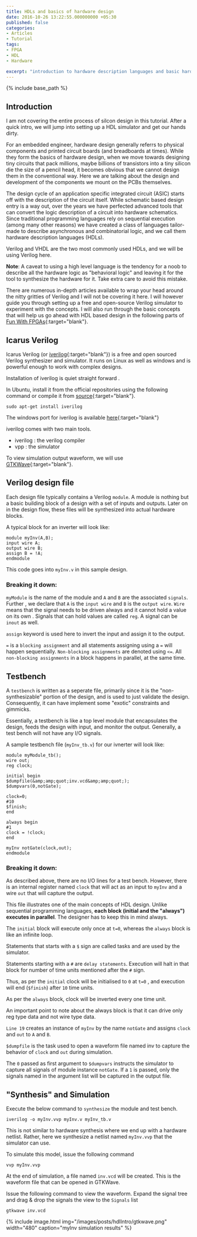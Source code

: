 ```yaml
---
title: HDLs and basics of hardware design
date: 2016-10-26 13:22:55.000000000 +05:30
published: false
categories:
- Articles
- Tutorial
tags:
- FPGA
- HDL
- Hardware

excerpt: "introduction to hardware description languages and basic hardware design principles. "
---
```

<style>
div {
	        text-align: justify;
		        text-justify: inter-word;
}
</style>


{% include base_path %}


## Introduction

I am not covering the entire process of silcon design in this tutorial. After a quick intro, we will jump into setting up a HDL simulator and get our hands dirty.

For an embedded engineer, hardware design generally referrs to physical components and printed circuit boards (and breadboards at times). While they form the basics of hardware design, when we move towards designing tiny circuits that pack millions, maybe billions of transistors into a tiny silicon die the size of a pencil head, it becomes obvious that we cannot design them in the conventional way. Here we are talking about the design and development of the components we mount on the PCBs themselves.

The design cycle of an application specific integrated circuit (ASIC) starts off with the description of the circuit itself. While schematic based design entry is a way out, over the years we have perfected advanced tools that can convert the logic description of a circuit into hardware schematics. Since traditional programming languages rely on sequential execution (among many other reasons) we have created a class of languages tailor-made to describe asynchronous and combinatorial logic, and we call them hardware description languages (HDLs).

Verilog and VHDL are the two most commonly used HDLs, and we will be using Verilog here.

**Note**: A caveat to using a high level language is the tendency for a noob to describe all the hardware logic as "behavioral logic" and leaving it for the tool to synthesize the hardware for it. Take extra care to avoid this mistake.

There are numerous in-depth articles available to wrap your head around the nitty gritties of Verilog and I will not be covering it here. I will however guide you through setting up a free and open-source Verilog simulator to experiment with the concepts. I will also run through the basic concepts that will help us go ahead with HDL based design in the following parts of [Fun With FPGAs](/articles/tutorial/fun-with-fpga/){:target="blank"}.

## Icarus Verilog

Icarus Verilog (or [iverilog](http://iverilog.icarus.com/){:target="blank"}) is a free and open sourced Verilog synthesizer and simulator. It runs on Linux as well as windows and is powerful enough to work with complex designs.

Installation of iverilog is quiet straight forward .

In Ubuntu, install it from the official repositories using the following command or compile it from [source](https://github.com/steveicarus/iverilog){:target="blank"}.

```
sudo apt-get install iverilog
```

The windows port for iverilog is available [here](http://bleyer.org/icarus/){:target="blank"}

iverilog comes with two main tools.

- iverilog   : the verilog compiler
- vpp        : the simulator

To view simulation output waveform, we will use [GTKWave](http://gtkwave.sourceforge.net/){:target="blank"}.

## Verilog design file

Each design file typically contains a Verilog `module`. A module is nothing but a basic building block of a design with a set of inputs and outputs. Later on in the design flow, these files will be synthesized into actual hardware blocks.

A typical block for an inverter will look like:

```
module myInv(A,B);
input wire A;
output wire B;
assign B = !A;
endmodule
```

This code goes into `myInv.v` in this sample design.

### Breaking it down:

`myModule` is the name of the module and `A` and `B` are the associated `signals`. Further , we declare that `A` is the `input wire` and `B` is the `output wire`. `Wire` means that the signal needs to be driven always and it cannot hold a value on its own . Signals that can hold values are called `reg`. A signal can be `inout` as well.

`assign` keyword is used here to invert the input and assign it to the output.

`=` is a `blocking assignment` and all statements assigning using a `=` will happen sequentially. `Non-blocking assignments` are denoted using `<=`. All `non-blocking assignments` in a block happens in parallel, at the same time.

## Testbench

A `testbench` is written as a seperate file, primarily since it is the "non-synthesizable" portion of the design, and is used to just validate the design. Consequently, it can have implement some "exotic" constraints and gimmicks.

Essentially, a testbench is like a top level module that  encapsulates the design, feeds the design with input, and monitor the output. Generally, a test bench will not have any I/O signals.

A sample testbench file (`myInv_tb.v`) for our ivnerter will look like:

```
module myModule_tb();
wire out;
reg clock;

initial begin
$dumpfile(&amp;amp;quot;inv.vcd&amp;amp;quot;);
$dumpvars(0,notGate);

clock=0;
#10
$finish;
end

always begin
#1
clock = !clock;
end

myInv notGate(clock,out);
endmodule

```

### Breaking it down:

As described above, there are no I/O lines for a test bench. However, there is an internal register named `clock` that will act as an input to `myInv` and a wire `out` that will capture the output.

This file illustrates one of the main concepts of HDL design. Unlike sequential programming languages, **each block (initial and the "always") executes in parallel**. The designer has to keep this in mind always.

The `initial` block will execute only once at `t=0`, whereas the `always` block is like an infinite loop.

Statements that starts with a `$` sign are called tasks and are used by the simulator.

Statements starting with a `#` are `delay statements`. Execution will halt in that block for number of time units mentioned after the `#` sign.

Thus, as per the `initial` clock will be initialised to `0` at `t=0` , and execution will end (`$finish`) after `10` time units.

As per the `always` block, clock will be inverted every one time unit.

An important point to note about the always block is that it can drive only reg type data and not wire type data.

`Line 19` creates an instance of `myInv` by the name `notGate` and assigns `clock` and `out` to `A` and `B`.

`$dumpfile` is the task used to open a waveform file named inv to capture the behavior of `clock` and `out` during simulation.

The `0` passed as first argument to `$dumpvars` instructs the simulator to capture all signals of module instance `notGate`. If a `1` is passed, only the signals named in the argument list will be captured in the output file.

## "Synthesis" and Simulation

Execute the below command to `synthesize` the module and test bench.

```
iverilog -o myInv.vvp myInv.v myInv_tb.v
```

This is not similar to hardware synthesis where we end up with a hardware netlist. Rather, here we synthesize a netlist named `myInv.vvp` that the simulator can use.

To simulate this model, issue the following command

```
vvp myInv.vvp
```

At the end of simulation, a file named `inv.vcd` will be created. This is the waveform file that can be opened in GTKWave.

Issue the following command to view the waveform. Expand the signal tree and drag & drop the signals the view to the `Signals` list

```
gtkwave inv.vcd
```

{% include image.html
	img="/images/posts/hdlIntro/gtkwave.png"
	width="480"
	caption="myInv simulation results"
%}

